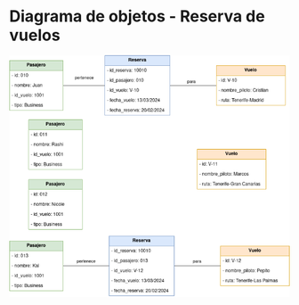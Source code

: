 # Diagrama de objetos - Reserva de vuelos

<div align=cemter>

![img](./diagrama-objetos-reserva-vuelos.drawio.png)

</div>